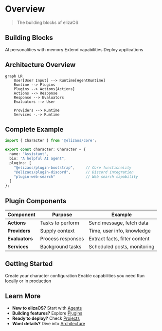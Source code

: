 # Overview

> The building blocks of elizaOS

## Building Blocks

<CardGroup cols={3}>
  <Card title="Agents" icon="robot" href="/core-concepts/agents">
    AI personalities with memory
  </Card>

  <Card title="Plugins" icon="puzzle" href="/core-concepts/plugins">
    Extend capabilities
  </Card>

  <Card title="Projects" icon="folder-tree" href="/core-concepts/projects">
    Deploy applications
  </Card>
</CardGroup>

## Architecture Overview

```mermaid
graph LR
    User[User Input] --> Runtime[AgentRuntime]
    Runtime --> Plugins
    Plugins --> Actions[Actions]
    Actions --> Response
    Response --> Evaluators
    Evaluators --> User
    
    Providers --> Runtime
    Services -.-> Runtime
```

## Complete Example

```typescript
import { Character } from '@elizaos/core';

export const character: Character = {
  name: "Assistant",
  bio: "A helpful AI agent",
  plugins: [
    "@elizaos/plugin-bootstrap",     // Core functionality
    "@elizaos/plugin-discord",       // Discord integration
    "plugin-web-search"              // Web search capability
  ]
};
```

## Plugin Components

| Component      | Purpose           | Example                       |
| -------------- | ----------------- | ----------------------------- |
| **Actions**    | Tasks to perform  | Send message, fetch data      |
| **Providers**  | Supply context    | Time, user info, knowledge    |
| **Evaluators** | Process responses | Extract facts, filter content |
| **Services**   | Background tasks  | Scheduled posts, monitoring   |

## Getting Started

<Steps>
  <Step title="Define an Agent">
    Create your character configuration
  </Step>

  <Step title="Add Plugins">
    Enable capabilities you need
  </Step>

  <Step title="Deploy">
    Run locally or in production
  </Step>
</Steps>

## Learn More

* **New to elizaOS?** Start with [Agents](/core-concepts/agents)
* **Building features?** Explore [Plugins](/core-concepts/plugins)
* **Ready to deploy?** Check [Projects](/core-concepts/projects)
* **Want details?** Dive into [Architecture](/deep-dive/architecture)
